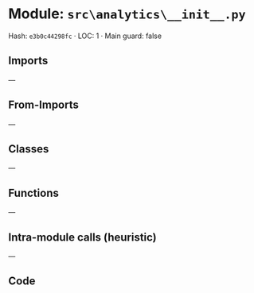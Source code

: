 # Module: `src\analytics\__init__.py`
Hash: `e3b0c44298fc` · LOC: 1 · Main guard: false

## Imports
—

## From-Imports
—

## Classes
—

## Functions
—

## Intra-module calls (heuristic)
—

## Code
```python

```
